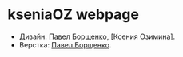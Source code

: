 # kseniaOZ webpage

* Дизайн: [Павел Борщенко](https://github.com/holdonL), [Ксения Озимина].
* Верстка: [Павел Борщенко](https://github.com/holdonL).
